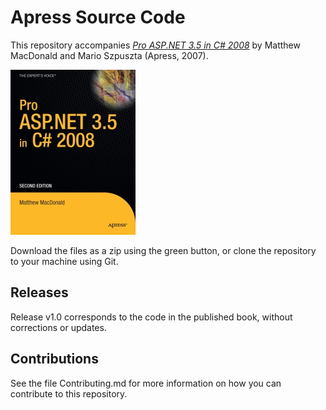 # Apress Source Code

This repository accompanies [*Pro ASP.NET 3.5 in C# 2008*](http://www.apress.com/9781590598931) by Matthew MacDonald and Mario Szpuszta (Apress, 2007).

[comment]: #cover
![Cover image](9781590598931.jpg)

Download the files as a zip using the green button, or clone the repository to your machine using Git.

## Releases

Release v1.0 corresponds to the code in the published book, without corrections or updates.

## Contributions

See the file Contributing.md for more information on how you can contribute to this repository.
